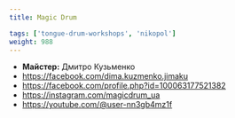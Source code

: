 ```yaml
---
title: Magic Drum

tags: ['tongue-drum-workshops', 'nikopol']
weight: 988
---
```



- **Майстер:** Дмитро Кузьменко
- https://facebook.com/dima.kuzmenko.jimaku
- https://facebook.com/profile.php?id=100063177521382
- https://instagram.com/magicdrum_ua
- https://youtube.com/@user-nn3gb4mz1f

